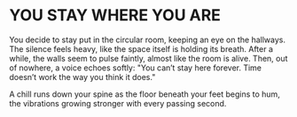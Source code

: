 # YOU STAY WHERE YOU ARE

You decide to stay put in the circular room, keeping an eye on the hallways. The silence feels heavy, like the space itself is holding its breath. After a while, the walls seem to pulse faintly, almost like the room is alive. Then, out of nowhere, a voice echoes softly: "You can’t stay here forever. Time doesn’t work the way you think it does."

A chill runs down your spine as the floor beneath your feet begins to hum, the vibrations growing stronger with every passing second.